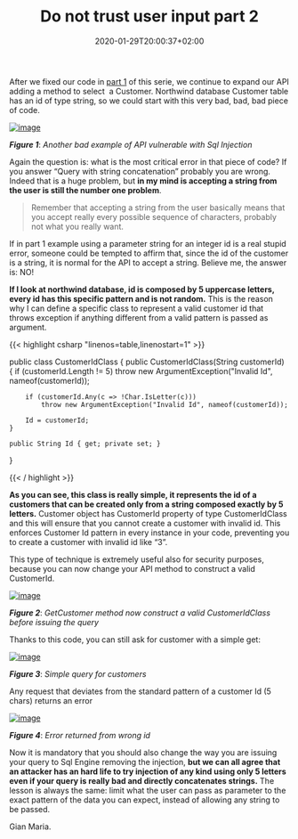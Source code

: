 ﻿---
title: "Do not trust user input part 2"
description: ""
date: 2020-01-29T20:00:37+02:00
draft: false
tags: [Security]
categories: [security]
---
After we fixed our code in [part 1](http://www.codewrecks.com/blog/index.php/2020/01/28/do-not-trust-user-input-enforce-whitelists-narrow-allowable-input/) of this serie, we continue to expand our API adding a method to select  a Customer. Northwind database Customer table has an id of type string, so we could start with this very bad, bad, bad piece of code.

[![image](http://www.codewrecks.com/blog/wp-content/uploads/2020/01/image_thumb-11.png "image")](http://www.codewrecks.com/blog/wp-content/uploads/2020/01/image-11.png)

 ***Figure 1***: *Another bad example of API vulnerable with Sql Injection*

Again the question is: what is the most critical error in that piece of code? If you answer “Query with string concatenation” probably you are wrong. Indeed that is a huge problem, but  **in my mind is accepting a string from the user is still the number one problem**.

> Remember that accepting a string from the user basically means that you accept really every possible sequence of characters, probably not what you really want.

If in part 1 example using a parameter string for an integer id is a real stupid error, someone could be tempted to affirm that, since the id of the customer is a string, it is normal for the API to accept a string. Believe me, the answer is: NO!

 **If I look at northwind database, id is composed by 5 uppercase letters, every id has this specific pattern and is not random.** This is the reason why I can define a specific class to represent a valid customer id that throws exception if anything different from a valid pattern is passed as argument.

{{< highlight csharp "linenos=table,linenostart=1" >}}


public class CustomerIdClass
{
    public CustomerIdClass(String customerId)
    {
        if (customerId.Length != 5)
            throw new ArgumentException("Invalid Id", nameof(customerId));

        if (customerId.Any(c => !Char.IsLetter(c)))
            throw new ArgumentException("Invalid Id", nameof(customerId));

        Id = customerId;
    }

    public String Id { get; private set; }
}

{{< / highlight >}}

 **As you can see, this class is really simple, it represents the id of a customers that can be created only from a string composed exactly by 5 letters.** Customer object has CustomerId property of type CustomerIdClass and this will ensure that you cannot create a customer with invalid id. This enforces Customer Id pattern in every instance in your code, preventing you to create a customer with invalid id like “3”.

This type of technique is extremely useful also for security purposes, because you can now change your API method to construct a valid CustomerId.

[![image](http://www.codewrecks.com/blog/wp-content/uploads/2020/01/image_thumb-22.png "image")](http://www.codewrecks.com/blog/wp-content/uploads/2020/01/image-22.png)

 ***Figure 2***: *GetCustomer method now construct a valid CustomerIdClass before issuing the query*

Thanks to this code, you can still ask for customer with a simple get:

[![image](http://www.codewrecks.com/blog/wp-content/uploads/2020/01/image_thumb-23.png "image")](http://www.codewrecks.com/blog/wp-content/uploads/2020/01/image-23.png)

 ***Figure 3***: *Simple query for customers*

Any request that deviates from the standard pattern of a customer Id (5 chars) returns an error

[![image](http://www.codewrecks.com/blog/wp-content/uploads/2020/01/image_thumb-24.png "image")](http://www.codewrecks.com/blog/wp-content/uploads/2020/01/image-24.png)

 ***Figure 4***: *Error returned from wrong id*

Now it is mandatory that you should also change the way you are issuing your query to Sql Engine removing the injection,  **but we can all agree that an attacker has an hard life to try injection of any kind using only 5 letters even if your query is really bad and directly concatenates strings.** The lesson is always the same: limit what the user can pass as parameter to the exact pattern of the data you can expect, instead of allowing any string to be passed.

Gian Maria.
